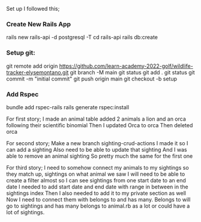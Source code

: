 Set up I followed this; 

### Create New Rails App
rails new rails-api -d postgresql -T
cd rails-api
rails db:create

### Setup git:
git remote add origin https://github.com/learn-academy-2022-golf/wildlife-tracker-elysemontano.git
git branch -M main
git status
git add .
 git status
git commit -m "initial commit"
git push origin main
git checkout -b setup

### Add Rspec
bundle add rspec-rails
rails generate rspec:install

For first story;
I made an animal table
added 2 animals a lion and an orca following their scientific binomial 
Then I updated Orca to orca
Then deleted orca

For second story;
Make a new branch sighting-crud-actions
I made it so I can add a sighting 
Also need to be able to update that sighting 
And I was able to remove an animal sighting
So pretty much the same for the first one


For third story;
I need to somehow connect my animals to my sightings so they match up, sightings on what animal we saw
I will need to be able to create a filter almost so I can see sightings from one start date to an end date 
I needed to add start date and end date with range in between in the sightings index 
Then I also needed to add it to my private section as well 
Now I need to connect them with belongs to and has many. Belongs to will go to sightings and has many belongs to animal.rb as a lot or could have a lot of sightings. 



